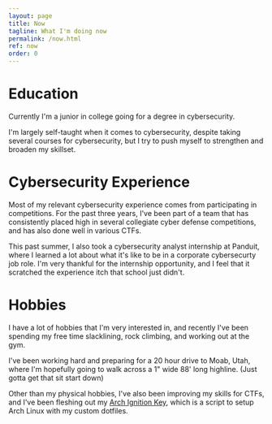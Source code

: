 ```yaml
---
layout: page
title: Now
tagline: What I'm doing now
permalink: /now.html
ref: now
order: 0
---
```


# Education
Currently I'm a junior in college going for a degree in cybersecurity.

I'm largely self-taught when it comes to cybersecurity, despite taking several courses for cybersecurity, but I try to push myself to strengthen and broaden my skillset.

# Cybersecurity Experience
Most of my relevant cybersecurity experience comes from participating in competitions. For the past three years, I've been part of a team that has consistently placed high in several collegiate cyber defense competitions, and has also done well in various CTFs.

This past summer, I also took a cybersecurity analyst internship at Panduit, where I learned a lot about what it's like to be in a corporate cybersecurty job role. I'm very thankful for the internship opportunity, and I feel that it scratched the experience itch that school just didn't.

# Hobbies
I have a lot of hobbies that I'm very interested in, and recently I've been spending my free time slacklining, rock climbing, and working out at the gym.

I've been working hard and preparing for a 20 hour drive to Moab, Utah, where I'm hopefully going to walk across a 1" wide 88' long highline. (Just gotta get that sit start down)

Other than my physical hobbies, I've also been improving my skills for CTFs, and I've been fleshing out my [Arch Ignition Key](https://github.com/Glitch-Gecko/arch-ignition-key), which is a script to setup Arch Linux with my custom dotfiles.